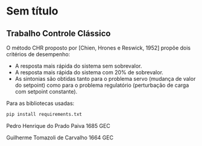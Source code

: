 # Sem título

## Trabalho Controle Clássico

O método CHR proposto por [Chien, Hrones e Reswick, 1952] propõe dois critérios de desempenho:

- A resposta mais rápida do sistema sem sobrevalor.
- A resposta mais rápida do sistema com 20% de sobrevalor.
- As sintonias são obtidas tanto para o problema servo (mudança de valor do setpoint) como para o problema regulatório (perturbação de carga com setpoint constante).

Para as bibliotecas usadas:

```python
pip install requirements.txt
```

Pedro Henrique do Prado Paiva 1685 GEC

Guilherme Tomazoli de Carvalho 1664 GEC